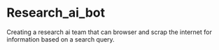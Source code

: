 # Research_ai_bot
Creating a research ai team that can browser and scrap the internet for information based on a search query.
